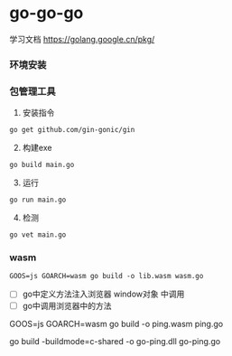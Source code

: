 # go-go-go

学习文档
https://golang.google.cn/pkg/

### 环境安装

### 包管理工具

1. 安装指令

```
go get github.com/gin-gonic/gin
```

2. 构建exe

```
go build main.go
```

3. 运行

```
go run main.go
```

4. 检测

```
go vet main.go
```


### wasm

```
GOOS=js GOARCH=wasm go build -o lib.wasm wasm.go
```

- [ ] go中定义方法注入浏览器 window对象 中调用
- [ ] go中调用浏览器中的方法

GOOS=js GOARCH=wasm go build -o ping.wasm ping.go



go build -buildmode=c-shared -o go-ping.dll go-ping.go
